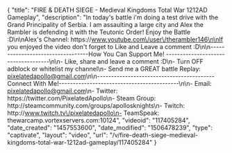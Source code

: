 {
    "title": "FIRE & DEATH SIEGE - Medieval Kingdoms Total War 1212AD Gameplay",
    "description": "In today's battle i'm doing a test drive with the Grand Principality of Serbia.  I am assaulting a large city and Alex the Rambler is defending it with the Teutonic Order! Enjoy the Battle :D\n\nAlex's Channel: https:\/\/www.youtube.com\/user\/therambler146\n\nIf you enjoyed the video don't forget to Like and Leave a comment :D\n\n----------------------------------How You Can Support Me! ------------------------------------\n\n- Like, share and leave a comment :D\n- Turn OFF adblock or whitelist my channel\n- Send me a GREAT battle Replay: pixelatedapollo@gmail.com\n\n------------------------------------------Connect With Me!-------------------------------------------\n\n- Email: pixelatedapollo@gmail.com\n- Twitter: https:\/\/twitter.com\/PixelatedApollo\n- Steam Group:  http:\/\/steamcommunity.com\/groups\/apollosknights\n- Twitch: http:\/\/www.twitch.tv\/pixelatedapollo\n- TeamSpeak: thewarcamp.vortexservers.com:10124",
    "videoid": "117405284",
    "date_created": "1457553600",
    "date_modified": "1506478239",
    "type": "captivate",
    "layout": "video",
    "url": "\/v\/fire-death-siege-medieval-kingdoms-total-war-1212ad-gameplay\/117405284"
}